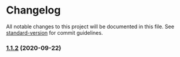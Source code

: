 # Changelog

All notable changes to this project will be documented in this file. See [standard-version](https://github.com/conventional-changelog/standard-version) for commit guidelines.

### [1.1.2](https://github.com/yeukfei02/weather-hk-bot/compare/v1.0.9...v1.1.2) (2020-09-22)
